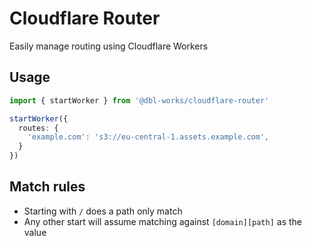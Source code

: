 # Cloudflare Router

Easily manage routing using Cloudflare Workers



## Usage

```typescript
import { startWorker } from '@dbl-works/cloudflare-router'

startWorker({
  routes: {
    'example.com': 's3://eu-central-1.assets.example.com',
  }
})
```



## Match rules

- Starting with `/` does a path only match
- Any other start will assume matching against `[domain][path]` as the value
